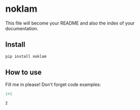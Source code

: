 noklam
================

<!-- WARNING: THIS FILE WAS AUTOGENERATED! DO NOT EDIT! -->

This file will become your README and also the index of your
documentation.

## Install

``` sh
pip install noklam
```

## How to use

Fill me in please! Don’t forget code examples:

``` python
1+1
```

    2
